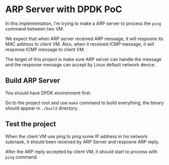 # ARP Server with DPDK PoC

In this implementation, I'm trying to make a ARP server to process the `ping` command between two VM.

We expect that when ARP server received ARP message, it will resposne its MAC address to client VM. Also, when it received ICMP message, it will response ICMP message to client VM.

The target of this project is make sure ARP server can handle the message and the response message can accept by Linux default network device.

## Build ARP Server

You should have DPDK environment first.

Go to the project root and use `make` command to build everything, the binary should appear in `./build` directory.

## Test the project

When the client VM use ping to ping some IP address in his network submask, it should been received by ARP Server and resposne ARP reply.

After the ARP reply accepted by client VM, it should start to process with `ping` command.

